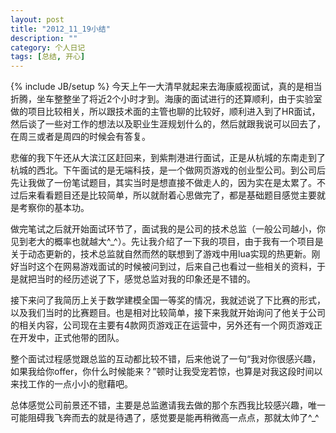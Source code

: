 ```yaml
---
layout: post
title: "2012_11_19小结"
description: ""
category: 个人日记
tags: [总结, 开心]
---
```

{% include JB/setup %}
今天上午一大清早就起来去海康威视面试，真的是相当折腾，坐车整整坐了将近2个小时才到。海康的面试进行的还算顺利，由于实验室做的项目比较相关，所以跟技术面的主管也聊的比较好，顺利进入到了HR面试，然后谈了一些对工作的想法以及职业生涯规划什么的，然后就跟我说可以回去了，在周三或者是周四的时候会有答复。

悲催的我下午还从大滨江区赶回来，到紫荆港进行面试，正是从杭城的东南走到了杭城的西北。下午面试的是无端科技，是一个做网页游戏的创业型公司。到公司后先让我做了一份笔试题目，其实当时是想直接不做走人的，因为实在是太累了。不过后来看看题目还是比较简单，所以就耐着心思做完了，都是基础题目感觉主要就是考察你的基本功。

做完笔试之后就开始面试环节了，面试我的是公司的技术总监（一般公司越小，你见到老大的概率也就越大^_^）。先让我介绍了一下我的项目，由于我有一个项目是关于动态更新的，技术总监就自然而然的联想到了游戏中用lua实现的热更新。刚好当时这个在网易游戏面试的时候被问到过，后来自己也看过一些相关的资料，于是就把当时的经历述说了下，感觉总监对我的印象还是不错的。

接下来问了我简历上关于数学建模全国一等奖的情况，我就述说了下比赛的形式，以及我们当时的比赛题目。也是相对比较简单，接下来我就开始询问了他关于公司的相关内容，公司现在主要有4款网页游戏正在运营中，另外还有一个网页游戏正在开发中，正式他带的团队。

整个面试过程感觉跟总监的互动都比较不错，后来他说了一句“我对你很感兴趣，如果我给你offer，你什么时候能来？”顿时让我受宠若惊，也算是对我这段时间以来找工作的一点小小的慰藉吧。

总体感觉公司前景还不错，主要是总监邀请我去做的那个东西我比较感兴趣，唯一可能阻碍我飞奔而去的就是待遇了，感觉要是能再稍微高一点点，那就太帅了^_^